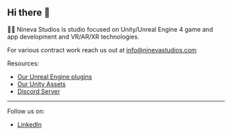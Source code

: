 ## Hi there 👋

🙋‍♀️ Nineva Studios is studio focused on Unity/Unreal Engine 4 game and app development and VR/AR/XR technologies.

For various contract work reach us out at info@ninevastudios.com

Resources:

* [Our Unreal Engine plugins](https://www.unrealengine.com/marketplace/en-US/profile/Nineva+Studios)
* [Our Unity Assets](https://assetstore.unity.com/publishers/5296)
* [Discord Server](https://bit.ly/nineva_support_discord)

---

Follow us on:

* [LinkedIn](https://www.linkedin.com/company/33207432)
